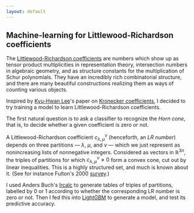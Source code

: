 ```yaml
---
layout: default
---
```


## Machine-learning for Littlewood-Richardson coefficients

The [Littlewood-Richardson coefficients](https://en.wikipedia.org/wiki/Littlewood–Richardson_rule#Littlewood–Richardson_coefficients) are numbers which show up as tensor product multiplicities in representation theory, intersection numbers in algebraic geometry, and as structure constants for the multiplication of Schur polynomials.  They have an incredibly rich combinatorial structure, and there are many beautiful constructions realizing them as ways of counting various objects.

Inspired by [Kyu-Hwan Lee](https://automorphy.github.io/al-folio/)'s paper on [Kronecker coefficients](https://arxiv.org/abs/2306.04734), I decided to try training a model to learn Littlewood-Richardson coefficients.

The first natural question is to ask a classifier to recognize the _Horn cone_, that is, to decide whether a given coefficient is zero or not.

A Littlewood-Richardson coefficient $c_{\lambda,\mu}^{\nu}$ (henceforth, an _LR number_) depends on three partitions &mdash; $\lambda$, $\mu$, and $\nu$ &mdash; which we just represent as nonincreasing lists of nonnegative integers.  Considered as vectors in $\mathbb{R}^{3n}$, the triples of partitions for which $c_{\lambda,\mu}^{\nu}\neq 0$ form a convex cone, cut out by linear inequalities.  This is a highly structured set, and much is known about it.  (See for instance Fulton's 2000 [survey](https://www.ams.org/journals/bull/2000-37-03/S0273-0979-00-00865-X/S0273-0979-00-00865-X.pdf).)

I used Anders Buch's [lrcalc](https://sites.math.rutgers.edu/~asbuch/lrcalc/) to generate tables of triples of partitions, labelled by 0 or 1 according to whether the corresponding LR number is zero or not.  Then I fed this into [LightGBM](https://lightgbm.readthedocs.io/en/latest/index.html) to generate a model, and test its predictive accuracy.
